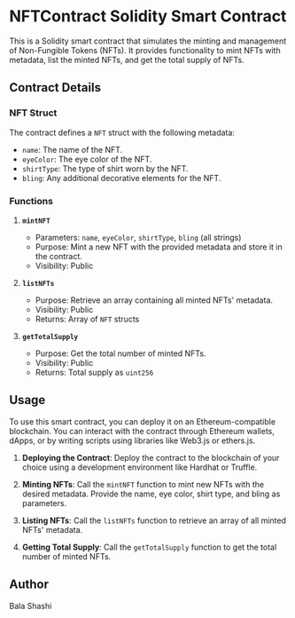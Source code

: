 
# NFTContract Solidity Smart Contract

This is a Solidity smart contract that simulates the minting and management of Non-Fungible Tokens (NFTs). It provides functionality to mint NFTs with metadata, list the minted NFTs, and get the total supply of NFTs.

## Contract Details

### NFT Struct

The contract defines a `NFT` struct with the following metadata:

- `name`: The name of the NFT.
- `eyeColor`: The eye color of the NFT.
- `shirtType`: The type of shirt worn by the NFT.
- `bling`: Any additional decorative elements for the NFT.

### Functions

1. **`mintNFT`**
   - Parameters: `name`, `eyeColor`, `shirtType`, `bling` (all strings)
   - Purpose: Mint a new NFT with the provided metadata and store it in the contract.
   - Visibility: Public

2. **`listNFTs`**
   - Purpose: Retrieve an array containing all minted NFTs' metadata.
   - Visibility: Public
   - Returns: Array of `NFT` structs

3. **`getTotalSupply`**
   - Purpose: Get the total number of minted NFTs.
   - Visibility: Public
   - Returns: Total supply as `uint256`

## Usage

To use this smart contract, you can deploy it on an Ethereum-compatible blockchain. You can interact with the contract through Ethereum wallets, dApps, or by writing scripts using libraries like Web3.js or ethers.js.

1. **Deploying the Contract**: Deploy the contract to the blockchain of your choice using a development environment like Hardhat or Truffle.

2. **Minting NFTs**: Call the `mintNFT` function to mint new NFTs with the desired metadata. Provide the name, eye color, shirt type, and bling as parameters.

3. **Listing NFTs**: Call the `listNFTs` function to retrieve an array of all minted NFTs' metadata.

4. **Getting Total Supply**: Call the `getTotalSupply` function to get the total number of minted NFTs.

## Author
Bala Shashi

